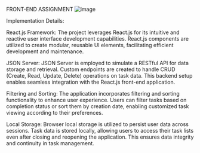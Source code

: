 FRONT-END ASSIGNMENT 
![image](https://github.com/aakankshaverma42/Todolist_Task/assets/92093809/ab229b14-0cc9-407f-8284-f9fa461de5b6)

Implementation Details:

React.js Framework: The project leverages React.js for its intuitive and reactive user interface development capabilities. React.js components are utilized to create modular, reusable UI elements, facilitating efficient development and maintenance.

JSON Server: JSON Server is employed to simulate a RESTful API for data storage and retrieval. Custom endpoints are created to handle CRUD (Create, Read, Update, Delete) operations on task data. This backend setup enables seamless integration with the React.js front-end application.

Filtering and Sorting: The application incorporates filtering and sorting functionality to enhance user experience. Users can filter tasks based on completion status or sort them by creation date, enabling customized task viewing according to their preferences.

Local Storage: Browser local storage is utilized to persist user data across sessions. Task data is stored locally, allowing users to access their task lists even after closing and reopening the application. This ensures data integrity and continuity in task management.
